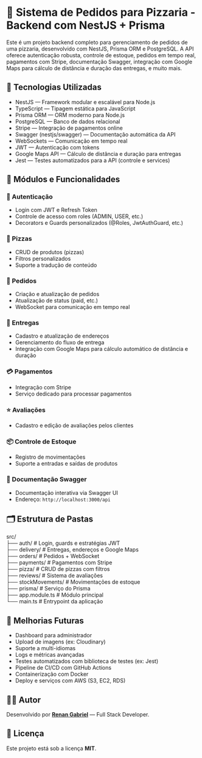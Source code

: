 # 🍕 Sistema de Pedidos para Pizzaria - Backend com NestJS + Prisma

Este é um projeto backend completo para gerenciamento de pedidos de uma pizzaria, desenvolvido com NestJS, Prisma ORM e PostgreSQL. A API oferece autenticação robusta, controle de estoque, pedidos em tempo real, pagamentos com Stripe, documentação Swagger, integração com Google Maps para cálculo de distância e duração das entregas, e muito mais.

## 🚀 Tecnologias Utilizadas

- NestJS — Framework modular e escalável para Node.js  
- TypeScript — Tipagem estática para JavaScript  
- Prisma ORM — ORM moderno para Node.js  
- PostgreSQL — Banco de dados relacional  
- Stripe — Integração de pagamentos online  
- Swagger (nestjs/swagger) — Documentação automática da API  
- WebSockets — Comunicação em tempo real  
- JWT — Autenticação com tokens  
- Google Maps API — Cálculo de distância e duração para entregas
- Jest — Testes automatizados para a API (controle e services)

## 📁 Módulos e Funcionalidades

### 🔐 Autenticação
- Login com JWT e Refresh Token  
- Controle de acesso com roles (ADMIN, USER, etc.)  
- Decorators e Guards personalizados (@Roles, JwtAuthGuard, etc.)  

### 🍕 Pizzas
- CRUD de produtos (pizzas)  
- Filtros personalizados  
- Suporte a tradução de conteúdo  

### 🛒 Pedidos
- Criação e atualização de pedidos  
- Atualização de status (paid, etc.)  
- WebSocket para comunicação em tempo real  

### 🛵 Entregas
- Cadastro e atualização de endereços  
- Gerenciamento do fluxo de entrega  
- Integração com Google Maps para cálculo automático de distância e duração  

### 💳 Pagamentos
- Integração com Stripe  
- Serviço dedicado para processar pagamentos  

### ⭐ Avaliações
- Cadastro e edição de avaliações pelos clientes  

### 📦 Controle de Estoque
- Registro de movimentações  
- Suporte a entradas e saídas de produtos  

### 📘 Documentação Swagger
- Documentação interativa via Swagger UI  
- Endereço: `http://localhost:3000/api`  

## 🗂 Estrutura de Pastas

src/  
├── auth/             # Login, guards e estratégias JWT  
├── delivery/         # Entregas, endereços e Google Maps  
├── orders/           # Pedidos + WebSocket  
├── payments/         # Pagamentos com Stripe  
├── pizza/            # CRUD de pizzas com filtros  
├── reviews/          # Sistema de avaliações  
├── stockMovements/   # Movimentações de estoque  
├── prisma/           # Serviço do Prisma  
├── app.module.ts     # Módulo principal  
└── main.ts           # Entrypoint da aplicação  

## 📌 Melhorias Futuras

- Dashboard para administrador  
- Upload de imagens (ex: Cloudinary)  
- Suporte a multi-idiomas  
- Logs e métricas avançadas
- Testes automatizados com biblioteca de testes (ex: Jest)
- Pipeline de CI/CD com GitHub Actions
- Containerização com Docker
- Deploy e serviços com AWS (S3, EC2, RDS)

## 👨‍💻 Autor

Desenvolvido por [**Renan Gabriel**](https://github.com/renelps) — Full Stack Developer.

## 📝 Licença

Este projeto está sob a licença **MIT**.

